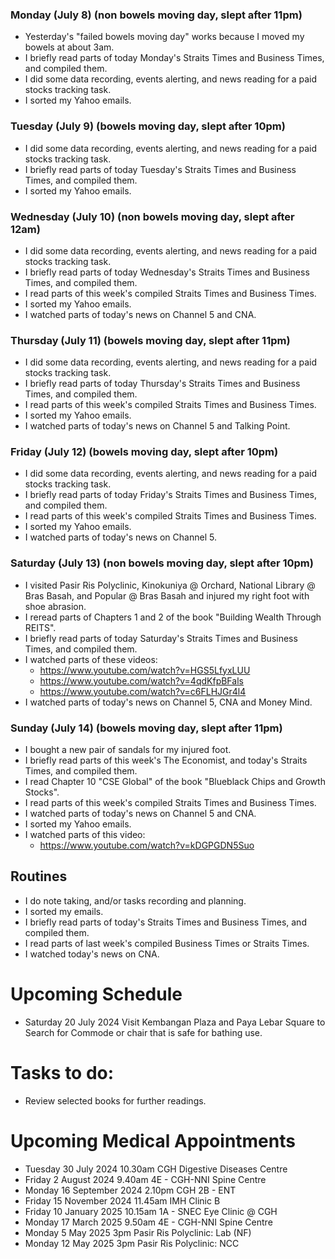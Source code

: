 ### Monday (July 8) (non bowels moving day, slept after 11pm)
- Yesterday's "failed bowels moving day" works because I moved my bowels at about 3am.
- I briefly read parts of today Monday's Straits Times and Business Times, and compiled them.
- I did some data recording, events alerting, and news reading for a paid stocks tracking task.
- I sorted my Yahoo emails.

### Tuesday (July 9) (bowels moving day, slept after 10pm)
- I did some data recording, events alerting, and news reading for a paid stocks tracking task.
- I briefly read parts of today Tuesday's Straits Times and Business Times, and compiled them.
- I sorted my Yahoo emails.

### Wednesday (July 10) (non bowels moving day, slept after 12am)
- I did some data recording, events alerting, and news reading for a paid stocks tracking task.
- I briefly read parts of today Wednesday's Straits Times and Business Times, and compiled them.
- I read parts of this week's compiled Straits Times and Business Times.
- I sorted my Yahoo emails.
- I watched parts of today's news on Channel 5 and CNA.

### Thursday (July 11) (bowels moving day, slept after 11pm)
- I did some data recording, events alerting, and news reading for a paid stocks tracking task.
- I briefly read parts of today Thursday's Straits Times and Business Times, and compiled them.
- I read parts of this week's compiled Straits Times and Business Times.
- I sorted my Yahoo emails.
- I watched parts of today's news on Channel 5 and Talking Point.

### Friday (July 12) (bowels moving day, slept after 10pm)
- I did some data recording, events alerting, and news reading for a paid stocks tracking task.
- I briefly read parts of today Friday's Straits Times and Business Times, and compiled them.
- I read parts of this week's compiled Straits Times and Business Times.
- I sorted my Yahoo emails.
- I watched parts of today's news on Channel 5.

### Saturday (July 13) (non bowels moving day, slept after 10pm)
- I visited Pasir Ris Polyclinic, Kinokuniya @ Orchard, National Library @ Bras Basah, and Popular @ Bras Basah and injured my right foot with shoe abrasion.
- I reread parts of Chapters 1 and 2 of the book "Building Wealth Through REITS".
- I briefly read parts of today Saturday's Straits Times and Business Times, and compiled them.
- I watched parts of these videos:
    - https://www.youtube.com/watch?v=HGS5LfyxLUU
    - https://www.youtube.com/watch?v=4qdKfpBFals
    - https://www.youtube.com/watch?v=c6FLHJGr4l4
- I watched parts of today's news on Channel 5, CNA and Money Mind.

### Sunday (July 14) (bowels moving day, slept after 11pm)
- I bought a new pair of sandals for my injured foot.
- I briefly read parts of this week's The Economist, and today's Straits Times, and compiled them.
- I read Chapter 10 "CSE Global" of the book "Blueblack Chips and Growth Stocks".
- I read parts of this week's compiled Straits Times and Business Times.
- I watched parts of today's news on Channel 5 and CNA.
- I sorted my Yahoo emails.
- I watched parts of this video:
    - https://www.youtube.com/watch?v=kDGPGDN5Suo



## Routines
- I do note taking, and/or tasks recording and planning.
- I sorted my emails.
- I briefly read parts of today's Straits Times and Business Times, and compiled them.
- I read parts of last week's compiled Business Times or Straits Times.
- I watched today's news on CNA.

# Upcoming Schedule
- Saturday 20 July 2024 Visit Kembangan Plaza and Paya Lebar Square to Search for Commode or chair that is safe for bathing use.

# Tasks to do:
- Review selected books for further readings.

# Upcoming Medical Appointments
- Tuesday 30 July 2024 10.30am CGH Digestive Diseases Centre
- Friday 2 August 2024 9.40am 4E - CGH-NNI Spine Centre
- Monday 16 September 2024 2.10pm CGH 2B - ENT
- Friday 15 November 2024 11.45am IMH Clinic B
- Friday 10 January 2025 10.15am 1A - SNEC Eye Clinic @ CGH
- Monday 17 March 2025 9.50am 4E - CGH-NNI Spine Centre
- Monday 5 May 2025 3pm Pasir Ris Polyclinic: Lab (NF)
- Monday 12 May 2025 3pm Pasir Ris Polyclinic: NCC
